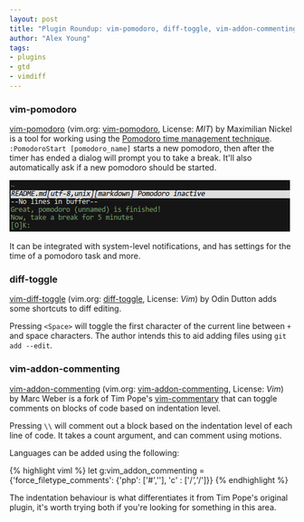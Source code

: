 ```yaml
---
layout: post
title: "Plugin Roundup: vim-pomodoro, diff-toggle, vim-addon-commenting"
author: "Alex Young"
tags: 
- plugins
- gtd
- vimdiff
---
```


### vim-pomodoro

[vim-pomodoro](https://github.com/mnick/vim-pomodoro) (vim.org: [vim-pomodoro](http://www.vim.org/scripts/script.php?script_id=3979), License: _MIT_) by Maximilian Nickel is a tool for working using the [Pomodoro time management technique](http://www.pomodorotechnique.com/).  `:PomodoroStart [pomodoro_name]` starts a new pomodoro, then after the timer has ended a dialog will prompt you to take a break.  It'll also automatically ask if a new pomodoro should be started.

![vim-pomodoro screenshot](/images/posts/vim-pomodoro.png)

It can be integrated with system-level notifications, and has settings for the time of a pomodoro task and more.

### diff-toggle

[vim-diff-toggle](https://github.com/twe4ked/vim-diff-toggle) (vim.org: [diff-toggle](http://www.vim.org/scripts/script.php?script_id=3973), License: _Vim_) by Odin Dutton adds some shortcuts to diff editing.

Pressing `<Space>` will toggle the first character of the current line between `+` and space characters.  The author intends this to aid adding files using `git add --edit`.

### vim-addon-commenting

[vim-addon-commenting](https://github.com/MarcWeber/vim-addon-commenting) (vim.org: [vim-addon-commenting](http://www.vim.org/scripts/script.php?script_id=3977), License: _Vim_) by Marc Weber is a fork of Tim Pope's [vim-commentary](https://github.com/tpope/vim-commentary) that can toggle comments on blocks of code based on indentation level.

Pressing `\\` will comment out a block based on the indentation level of each line of code.  It takes a count argument, and can comment using motions.

Languages can be added using the following:

{% highlight viml %}
let g:vim_addon_commenting = {'force_filetype_comments': {'php': ['#',''], 'c' : ['/*','*/']}}
{% endhighlight %}

The indentation behaviour is what differentiates it from Tim Pope's original plugin, it's worth trying both if you're looking for something in this area.
